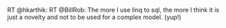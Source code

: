 <!--
id: 231496996
link: http://kevinisom.info/post/231496996/rt-hkarthik-rt-billrob-the-more-i-use-linq-to
slug: rt-hkarthik-rt-billrob-the-more-i-use-linq-to
date: Tue Nov 03 2009 17:31:49 GMT+1300 (NZDT)
raw: {"blog_name":"kevinisom","id":231496996,"post_url":"http://kevinisom.info/post/231496996/rt-hkarthik-rt-billrob-the-more-i-use-linq-to","slug":"rt-hkarthik-rt-billrob-the-more-i-use-linq-to","type":"text","date":"2009-11-03 04:31:49 GMT","timestamp":1257222709,"state":"published","format":"html","reblog_key":"dyND2SEn","tags":[],"short_url":"http://tmblr.co/Zw68YyDp5qa","highlighted":[],"feed_item":"http://twitter.com/kev_nz/statuses/5382898353","from_feed_id":"650289","note_count":0,"title":null,"body":"<p>RT @hkarthik: RT @BillRob: The more I use linq to sql, the more I think it is just a novelty and not to be used for a complex model. (yup!)</p>"}
publish: 2009-11-03
tags: 
title: null
-->


RT @hkarthik: RT @BillRob: The more I use linq to sql, the more I think
it is just a novelty and not to be used for a complex model. (yup!)


